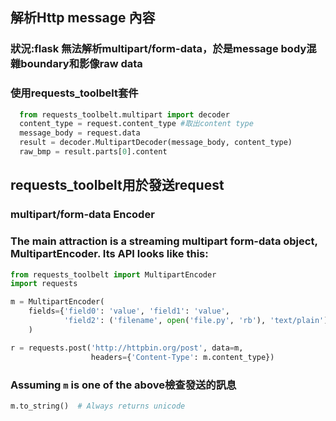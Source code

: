 ## 解析Http message 內容
### 狀況:flask 無法解析multipart/form-data，於是message body混雜boundary和影像raw data
### 使用requests_toolbelt套件

```python
  from requests_toolbelt.multipart import decoder
  content_type = request.content_type #取出content type
  message_body = request.data
  result = decoder.MultipartDecoder(message_body, content_type)
  raw_bmp = result.parts[0].content
```

## requests_toolbelt用於發送request
### multipart/form-data Encoder
### The main attraction is a streaming multipart form-data object, MultipartEncoder. Its API looks like this:
```python
from requests_toolbelt import MultipartEncoder
import requests

m = MultipartEncoder(
    fields={'field0': 'value', 'field1': 'value',
            'field2': ('filename', open('file.py', 'rb'), 'text/plain')}
    )

r = requests.post('http://httpbin.org/post', data=m,
                  headers={'Content-Type': m.content_type})
```
### Assuming `m` is one of the above檢查發送的訊息
```python
m.to_string()  # Always returns unicode
```
